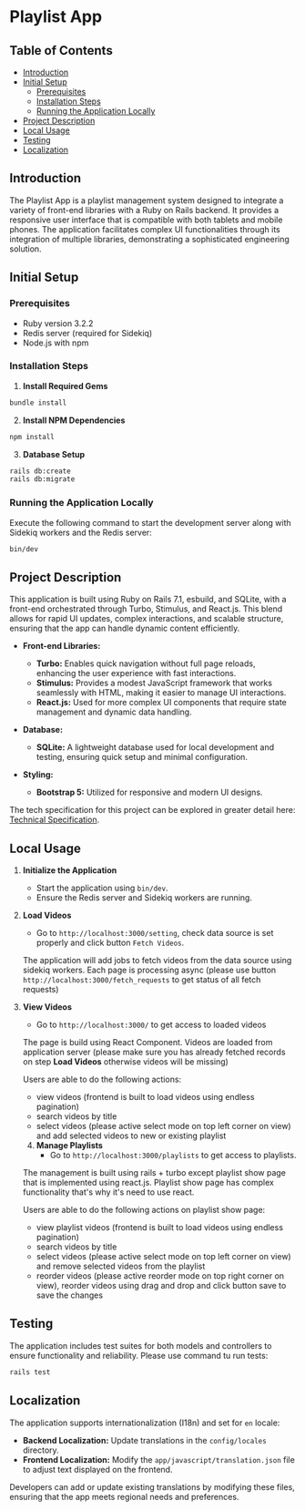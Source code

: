 # Playlist App

## Table of Contents

- [Introduction](#introduction)
- [Initial Setup](#initial-setup)
    - [Prerequisites](#prerequisites)
    - [Installation Steps](#installation-steps)
    - [Running the Application Locally](#running-the-application-locally)
- [Project Description](#project-description)
- [Local Usage](#local-usage)
- [Testing](#testing)
- [Localization](#localization)

## Introduction

The Playlist App is a playlist management system designed to integrate a variety of front-end libraries
with a Ruby on Rails backend. It provides a responsive user interface that is compatible with both tablets and mobile
phones. The application facilitates complex UI functionalities through its integration of multiple libraries,
demonstrating a sophisticated engineering solution.

## Initial Setup

### Prerequisites

- Ruby version 3.2.2
- Redis server (required for Sidekiq)
- Node.js with npm

### Installation Steps

1. **Install Required Gems**

```bash
bundle install
```

2. **Install NPM Dependencies**

```bash
npm install
```

3. **Database Setup**

```bash
rails db:create
rails db:migrate
```   

### Running the Application Locally

Execute the following command to start the development server along with Sidekiq workers and the Redis server:

```bash
bin/dev
```

## Project Description

This application is built using Ruby on Rails 7.1, esbuild, and SQLite, with a front-end orchestrated through Turbo,
Stimulus, and React.js. This blend allows for rapid UI updates, complex interactions, and scalable structure, ensuring
that the app can handle dynamic content efficiently.

- **Front-end Libraries:**
    - **Turbo:** Enables quick navigation without full page reloads, enhancing the user experience with fast
      interactions.
    - **Stimulus:** Provides a modest JavaScript framework that works seamlessly with HTML, making it easier to manage
      UI interactions.
    - **React.js:** Used for more complex UI components that require state management and dynamic data handling.

- **Database:**
    - **SQLite:** A lightweight database used for local development and testing, ensuring quick setup and minimal
      configuration.

- **Styling:**
    - **Bootstrap 5:** Utilized for responsive and modern UI designs.

The tech specification for this project can be explored in greater detail
here: [Technical Specification](https://gist.github.com/sp2410/d34d7b75e8a3fb1752ab2a14e74bee84).

## Local Usage

1. **Initialize the Application**
    - Start the application using `bin/dev`.
    - Ensure the Redis server and Sidekiq workers are running.

2. **Load Videos**
    - Go to `http://localhost:3000/setting`, check data source is set properly and click button `Fetch Videos`.

   The application will add jobs to fetch videos from the data source using sidekiq workers.
   Each page is processing async (please use button `http://localhost:3000/fetch_requests` to get status of all fetch
   requests)

3. **View Videos**
    - Go to `http://localhost:3000/` to get access to loaded videos

   The page is build using React Component.
   Videos are loaded from application server (please make sure you has already fetched records on step **Load Videos**
   otherwise videos will be missing)

   Users are able to do the following actions:

    - view videos (frontend is built to load videos using endless pagination)
    - search videos by title
    - select videos (please active select mode on top left corner on view) and add selected videos to new or existing
      playlist

   4. **Manage Playlists**
       - Go to `http://localhost:3000/playlists` to get access to playlists.

   The management is built using rails + turbo except playlist show page that is implemented using react.js. 
   Playlist show page has complex functionality that's why it's need to use react.

   Users are able to do the following actions on playlist show page:

   - view playlist videos (frontend is built to load videos using endless pagination)
   - search videos by title
   - select videos (please active select mode on top left corner on view) and remove selected videos from the playlist
   - reorder videos (please active reorder mode on top right corner on view), reorder videos using drag and drop and click
     button save to save the changes

## Testing

The application includes test suites for both models and controllers to ensure functionality and
reliability. Please use command tu run tests:

```bash
rails test
```

## Localization

The application supports internationalization (I18n) and set for `en` locale:

- **Backend Localization:** Update translations in the `config/locales` directory.
- **Frontend Localization:** Modify the `app/javascript/translation.json` file to adjust text displayed on the frontend.

Developers can add or update existing translations by modifying these files, ensuring that the app meets regional needs
and preferences.